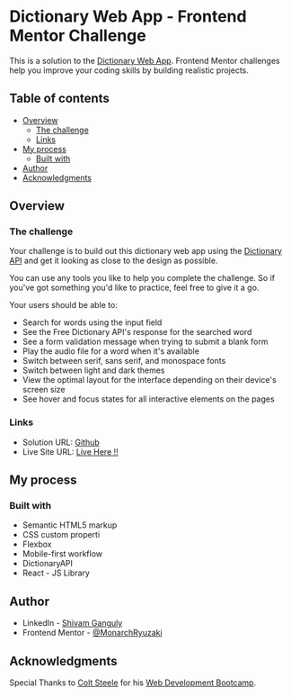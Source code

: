 # Dictionary Web App - Frontend Mentor Challenge

This is a solution to the [Dictionary Web App](https://www.frontendmentor.io/challenges/dictionary-web-app-h5wwnyuKFL). Frontend Mentor challenges help you improve your coding skills by building realistic projects.

## Table of contents

* [Overview](https://github.com/MonarchRyuzaki/Dictionary-App#overview)
  * [The challenge](https://github.com/MonarchRyuzaki/Dictionary-App#the-challenge)
  * [Links](https://github.com/MonarchRyuzaki/Dictionary-App#links)
* [My process](https://github.com/MonarchRyuzaki/Dictionary-App#my-process)
  * [Built with](https://github.com/MonarchRyuzaki/Dictionary-App#built-with)
* [Author](https://github.com/MonarchRyuzaki/Dictionary-App#author)
* [Acknowledgments](https://github.com/MonarchRyuzaki/Dictionary-App#acknowledgments)

## Overview

### The challenge

Your challenge is to build out this dictionary web app using the [Dictionary API](https://dictionaryapi.dev/) and get it looking as close to the design as possible.

You can use any tools you like to help you complete the challenge. So if you've got something you'd like to practice, feel free to give it a go.

Your users should be able to:

* Search for words using the input field
* See the Free Dictionary API's response for the searched word
* See a form validation message when trying to submit a blank form
* Play the audio file for a word when it's available
* Switch between serif, sans serif, and monospace fonts
* Switch between light and dark themes
* View the optimal layout for the interface depending on their device's screen size
* See hover and focus states for all interactive elements on the pages

### Links

* Solution URL: [Github](https://github.com/MonarchRyuzaki/Dictionary-App)
* Live Site URL: [Live Here !!](https://monarchryuzaki.github.io/Dictionary-App)

## My process

### Built with

* Semantic HTML5 markup
* CSS custom properti
* Flexbox
* Mobile-first workflow
* DictionaryAPI
* React - JS Library

## Author

* LinkedIn - [Shivam Ganguly](https://www.linkedin.com/in/shivam-ganguly-357b90255/)
* Frontend Mentor - [@MonarchRyuzaki](https://www.frontendmentor.io/profile/MonarchRyuzaki)

## Acknowledgments

Special Thanks to [Colt Steele](https://www.udemy.com/user/coltsteele/) for his [Web Development Bootcamp](https://www.udemy.com/course/the-web-developer-bootcamp/).
